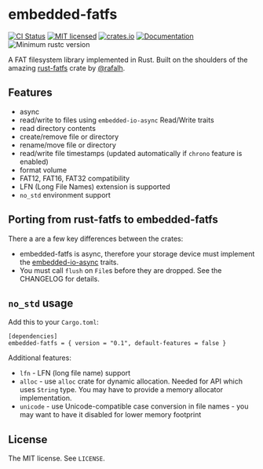 embedded-fatfs
===========

[![CI Status](https://github.com/mabezdev/embedded-fatfs/actions/workflows/ci.yml/badge.svg)](https://github.com/mabezdev/embedded-fatfs/actions/workflows/ci.yml)
[![MIT licensed](https://img.shields.io/badge/license-MIT-blue.svg)](./LICENSE.txt)
[![crates.io](https://img.shields.io/crates/v/embedded-fatfs)](https://crates.io/crates/embedded-fatfs)
[![Documentation](https://docs.rs/embedded-fatfs/badge.svg)](https://docs.rs/embedded-fatfs)
![Minimum rustc version](https://img.shields.io/badge/rustc-nightly-yellow.svg)

A FAT filesystem library implemented in Rust. Built on the shoulders of the amazing [rust-fatfs](https://github.com/rafalh/rust-fatfs) crate by [@rafalh](https://github.com/rafalh).

## Features
* async
* read/write to files using `embedded-io-async` Read/Write traits
* read directory contents
* create/remove file or directory
* rename/move file or directory
* read/write file timestamps (updated automatically if `chrono` feature is enabled)
* format volume
* FAT12, FAT16, FAT32 compatibility
* LFN (Long File Names) extension is supported
* `no_std` environment support

## Porting from rust-fatfs to embedded-fatfs

There a are a few key differences between the crates:

- embedded-fatfs is async, therefore your storage device must implement the [embedded-io-async](https://github.com/rust-embedded/embedded-hal/tree/master/embedded-io-async) traits.
- You must call `flush` on `File`s before they are dropped. See the CHANGELOG for details.

`no_std` usage
------------

Add this to your `Cargo.toml`:

    [dependencies]
    embedded-fatfs = { version = "0.1", default-features = false }

Additional features:

* `lfn` - LFN (long file name) support
* `alloc` - use `alloc` crate for dynamic allocation. Needed for API which uses `String` type. You may have to provide
a memory allocator implementation.
* `unicode` - use Unicode-compatible case conversion in file names - you may want to have it disabled for lower memory
footprint

License
-------
The MIT license. See `LICENSE`.
